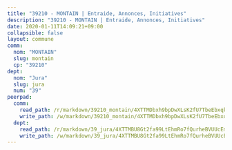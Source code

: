 ```yaml
---
title: "39210 - MONTAIN | Entraide, Annonces, Initiatives"
description: "39210 - MONTAIN | Entraide, Annonces, Initiatives"
date: 2020-01-11T14:09:21+09:00
collapsible: false
layout: commune
comm:
  nom: "MONTAIN"
  slug: montain
  cp: "39210"
dept:
  nom: "Jura"
  slug: jura
  num: "39"
peerpad:
  comm:
    read_path: /r/markdown/39210_montain/4XTTMDbxh9bpDwXLsK2fU7TbeEbxqk4ZVnVUy3iJda46PWFwx
    write_path: /w/markdown/39210_montain/4XTTMDbxh9bpDwXLsK2fU7TbeEbxqk4ZVnVUy3iJda46PWFwx-K3TgTyVajRyHNmqUAYPPULAEYM5AkuZUQw4E525Dc1yKb4dWTpPM7WSEiZn4Jm1bpPPiD4BPF3bK8PP38cZqYQ1pyeQJknrPGXbvBcAe75W5DmBttzWjDSttrW9YWbsTGTCnx3Pg
  dept:
    read_path: /r/markdown/39_jura/4XTTMBU8Gt2fa99LtEhmRo7fQurheBVUUcEmcUcrj82YN8mg7
    write_path: /w/markdown/39_jura/4XTTMBU8Gt2fa99LtEhmRo7fQurheBVUUcEmcUcrj82YN8mg7-K3TgTcNZmu4vnNMaCfgcL8UVTLrMMzc995tkrcbQnJrz2QJUTFFzY77q7ECMK21XeFnonjpMWqFzgVngXjdq8HzYe3HRbuYXbvX8ofWBv48UvWuvbrbp8aQGQQcfezWASxj7orH1
---
```


